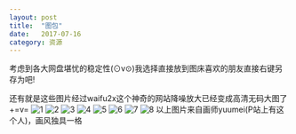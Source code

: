 ```yaml
---
layout: post
title:  "图包"
date:   2017-07-16
category: 资源
---
```

考虑到各大网盘堪忧的稳定性(⊙v⊙)我选择直接放到图床喜欢的朋友直接右键另存为吧!

还有就是这些图片经过waifu2x这个神奇的网站降噪放大已经变成高清无码大图了+=v=
![1](http://imglf1.nosdn.127.net/img/L3owcXMvOE5FVmd3VFVycTdwTDJBTmVIMXdHM0gvUUM0WFJiZEdLNHpoYXptK3Q3RUMzS0tBPT0.png?imageView&thumbnail=1920y960&type=jpg&quality=96&stripmeta=0&type=jpg)
![2](http://imglf2.nosdn.127.net/img/L3owcXMvOE5FVmd3VFVycTdwTDJBTDMxekdqVy9aMHV4UEVRRW9MNDR6RXJ6ZEcvR0NxNU1RPT0.png?imageView&thumbnail=2400y1536&type=jpg&quality=96&stripmeta=0&type=jpg)
![3](http://imglf1.nosdn.127.net/img/L3owcXMvOE5FVmd3VFVycTdwTDJBSldyZlJFOGZKbFVkYnM1SWFLT1pOeHNDQnd4UWxxSVlRPT0.png?imageView&thumbnail=2530y1262&type=jpg&quality=96&stripmeta=0&type=jpg)
![4](http://imglf2.nosdn.127.net/img/L3owcXMvOE5FVmd3VFVycTdwTDJBT1RGNTJNNUgwb2M2L25JdllKdUc0Y1puQWdzWVRTd3h3PT0.png?imageView&thumbnail=2400y1400&type=jpg&quality=96&stripmeta=0&type=jpg)
![5](http://imglf2.nosdn.127.net/img/L3owcXMvOE5FVmd3VFVycTdwTDJBSHp4aTFkbnlIVlR4TGFTQ0t4bmtLSENlVmYyQlJ4NDlnPT0.png?imageView&thumbnail=3000y1524&type=jpg&quality=96&stripmeta=0&type=jpg)
![6](http://imglf2.nosdn.127.net/img/L3owcXMvOE5FVmd3VFVycTdwTDJBSFM1aUlzRVFsdzd1V3dnSkR2V3NLOGxlanNEcGdvWW93PT0.png?imageView&thumbnail=2400y1350&type=jpg&quality=96&stripmeta=0&type=jpg)
![7](http://imglf.nosdn.127.net/img/L3owcXMvOE5FVmd3VFVycTdwTDJBQi9MVmNGVnNYbVR1SFJYUkdOQ3ZvMENGOVpsQlBuM3FRPT0.png?imageView&thumbnail=2286y1398&type=jpg&quality=96&stripmeta=0&type=jpg)
![8](http://imglf0.nosdn.127.net/img/L3owcXMvOE5FVmd3VFVycTdwTDJBTlRCNjJkdDVWcDhlRWdBTWZTZjhMa2pJWWVhYzdtcGF3PT0.png?imageView&thumbnail=3000y1704&type=jpg&quality=96&stripmeta=0&type=jpg)
以上图片来自画师yuumei(P站上有这个人)，画风独具一格